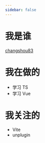 ```yaml
---
sidebar: false
---
```


# 我是谁

[changshou83](https://github.com/changshou83)

# 我在做的

- 学习 TS
- 学习 Vue

# 我关注的

- Vite
- unplugin
